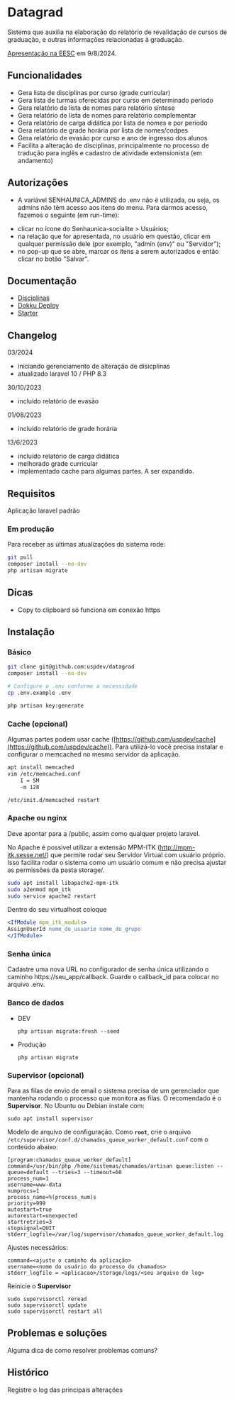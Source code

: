 # Datagrad

Sistema que auxilia na elaboração do relatório de revalidação de cursos de graduação, e outras informações relacionadas à graduação.

[Apresentação na EESC](https://www.youtube.com/watch?v=18A8jRwIWIA) em 9/8/2024.

## Funcionalidades

* Gera lista de disciplinas por curso (grade curricular)
* Gera lista de turmas oferecidas por curso em determinado período
* Gera relatório de lista de nomes para relatório síntese
* Gera relatório de lista de nomes para relatório complementar
* Gera relatório de carga didática por lista de nomes e por período
* Gera relatório de grade horária por lista de nomes/codpes
* Gera relatório de evasão por curso e ano de ingresso dos alunos
* Facilita a alteração de disciplinas, principalmente no processo de tradução para inglês e cadastro de atividade extensionista (em andamento)

## Autorizações

* A variável SENHAUNICA_ADMINS do .env não é utilizada, ou seja, os admins não têm acesso aos itens do menu. Para darmos acesso, fazemos o seguinte (em run-time):
- clicar no ícone do Senhaunica-socialite > Usuários;
- na relação que for apresentada, no usuário em questão, clicar em qualquer permissão dele (por exemplo, "admin (env)" ou "Servidor");
- no pop-up que se abre, marcar os itens a serem autorizados e então clicar no botão "Salvar".

## Documentação

- [Disciplinas](docs/disciplinas.md)
- [Dokku Deploy](docs/dokku-deploy.md)
- [Starter](docs/starter.md)

## Changelog

03/2024
* iniciando gerenciamento de alteração de disicplinas
* atualizado laravel 10 / PHP 8.3

30/10/2023
* incluído relatório de evasão

01/08/2023
* incluído relatório de grade horária

13/6/2023
* incluído relatório de carga didática
* melhorado grade curricular
* implementado cache para algumas partes. A ser expandido.

## Requisitos

Aplicação laravel padrão


### Em produção

Para receber as últimas atualizações do sistema rode:

```sh
git pull
composer install --no-dev
php artisan migrate
```

## Dicas

* Copy to clipboard só funciona em conexão https


## Instalação

### Básico
```sh
git clone git@github.com:uspdev/datagrad
composer install --no-dev

# Configure o .env conforme a necessidade
cp .env.example .env

php artisan key:generate
```

### Cache (opcional)

Algumas partes podem usar cache ([https://github.com/uspdev/cache](https://github.com/uspdev/cache)). Para utilizá-lo você precisa instalar e configurar o memcached no mesmo servidor da aplicação.

```bash
apt install memcached
vim /etc/memcached.conf
    I = 5M
    -m 128

/etc/init.d/memcached restart
```

### Apache ou nginx

Deve apontar para a <pasta do projeto>/public, assim como qualquer projeto laravel.

No Apache é possivel utilizar a extensão MPM-ITK (http://mpm-itk.sesse.net/) que permite rodar seu Servidor Virtual com usuário próprio. Isso facilita rodar o sistema como um usuário comum e não precisa ajustar as permissões da pasta storage/.

```bash
sudo apt install libapache2-mpm-itk
sudo a2enmod mpm_itk
sudo service apache2 restart
```

Dentro do seu virtualhost coloque

```apache
<IfModule mpm_itk_module>
AssignUserId nome_do_usuario nome_do_grupo
</IfModule>
```

### Senha única

Cadastre uma nova URL no configurador de senha única utilizando o caminho https://seu_app/callback. Guarde o callback_id para colocar no arquivo .env.

### Banco de dados

* DEV

    `php artisan migrate:fresh --seed`

* Produção

    `php artisan migrate`

### Supervisor (opcional)

Para as filas de envio de email o sistema precisa de um gerenciador que mantenha rodando o processo que monitora as filas. O recomendado é o **Supervisor**. No Ubuntu ou Debian instale com:

    sudo apt install supervisor

Modelo de arquivo de configuração. Como **`root`**, crie o arquivo `/etc/supervisor/conf.d/chamados_queue_worker_default.conf` com o conteúdo abaixo:

    [program:chamados_queue_worker_default]
    command=/usr/bin/php /home/sistemas/chamados/artisan queue:listen --queue=default --tries=3 --timeout=60
    process_num=1
    username=www-data
    numprocs=1
    process_name=%(process_num)s
    priority=999
    autostart=true
    autorestart=unexpected
    startretries=3
    stopsignal=QUIT
    stderr_logfile=/var/log/supervisor/chamados_queue_worker_default.log

Ajustes necessários:

    command=<ajuste o caminho da aplicação>
    username=<nome do usuário do processo do chamados>
    stderr_logfile = <aplicacao>/storage/logs/<seu arquivo de log>

Reinicie o **Supervisor**

    sudo supervisorctl reread
    sudo supervisorctl update
    sudo supervisorctl restart all

## Problemas e soluções

Alguma dica de como resolver problemas comuns?

## Histórico

Registre o log das principais alterações
